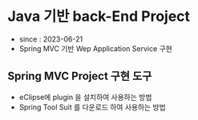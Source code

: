 # Java 기반 back-End Project

- since : 2023-06-21
- Spring MVC 기반 Wep Application Service 구현

## Spring MVC Project 구현 도구

- eClipse에 plugin 을 설치하여 사용하는 방법
- Spring Tool Suit 를 다운로드 하여 사용하는 방법
